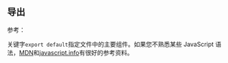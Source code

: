 ## 导出

参考：

关键字`export default`指定文件中的主要组件。如果您不熟悉某些 JavaScript 语法，[MDN](https://developer.mozilla.org/en-US/docs/web/javascript/reference/statements/export)和[javascript.info](https://javascript.info/import-export)有很好的参考资料。
